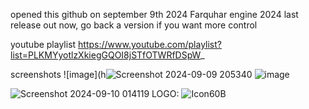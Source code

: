 opened this github on september 9th 2024
Farquhar engine 2024
last release out now,
go back a version if you want more control

youtube playlist
https://www.youtube.com/playlist?list=PLKMYyotlzXkiegGQOI8jSTfOTWRfDSpW_

screenshots
![image](h![Screenshot 2024-09-09 205340](https://github.com/user-attachments/assets/f96fe1b3-0210-4de2-ae89-69b6e3592f1e)
![image](https://github.com/user-attachments/assets/3fd431cb-a0b5-4ed2-81b1-d780bdefc3f1)

![Screenshot 2024-09-10 014119](https://github.com/user-attachments/assets/6dcf3db5-04a3-41a0-9408-7326cb7973e0)
LOGO:
![Icon60B](https://github.com/user-attachments/assets/f51433b2-41ea-4c90-88af-bf99133b6c74)
